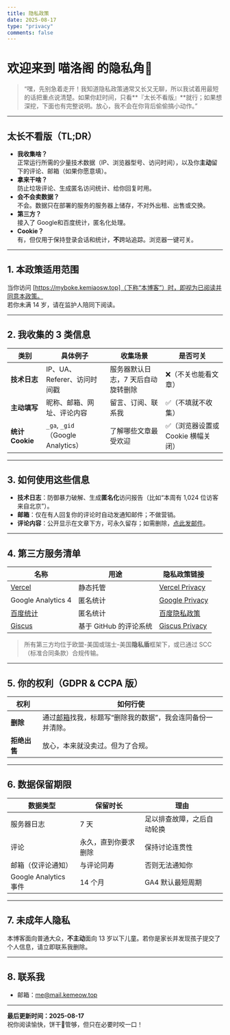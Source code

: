 ```yaml
---
title: 隐私政策
date: 2025-08-17
type: "privacy"
comments: false
---
```


# 欢迎来到 喵洛阁 的隐私角🍪

> “嘿，先别急着走开！我知道隐私政策通常又长又无聊，所以我试着用最短的话把重点说清楚。如果你赶时间，只看**『太长不看版』**就行；如果想深挖，下面也有完整说明。放心，我不会在你背后偷偷搞小动作。”

---

## 太长不看版（TL;DR）

- **我收集啥？**  
  正常运行所需的少量技术数据（IP、浏览器型号、访问时间），以及你**主动**留下的评论、邮箱（如果你愿意填）。
- **拿来干啥？**  
  防止垃圾评论、生成匿名访问统计、给你回复时用。
- **会不会卖数据？**  
  不会。数据只在部署的服务的服务器上储存，不对外出租、出售或交换。
- **第三方？**  
  接入了 Google和百度统计，匿名化处理。
- **Cookie？**  
  有，但仅用于保持登录会话和统计，**不**跨站追踪。浏览器一键可关。

---

## 1. 本政策适用范围

当你访问 [https://myboke.kemiaosw.top]（下称“本博客”）时，即视为已阅读并同意本政策。  
若你未满 14 岁，请在监护人陪同下阅读。

---

## 2. 我收集的 3 类信息

| 类别 | 具体例子 | 收集场景 | 是否可关 |
|---|---|---|---|
| **技术日志** | IP、UA、Referer、访问时间戳 | 服务器默认日志，7 天后自动旋转删除 | ❌（不关也能看文章） |
| **主动填写** | 昵称、邮箱、网址、评论内容 | 留言、订阅、联系我 | ✅（不填就不收集） |
| **统计 Cookie** | `_ga`, `_gid`（Google Analytics） | 了解哪些文章最受欢迎 | ✅（浏览器设置或 Cookie 横幅关闭） |

---

## 3. 如何使用这些信息

- **技术日志**：防御暴力破解、生成**匿名化**访问报告（比如“本周有 1,024 位访客来自北京”）。
- **邮箱**：仅在有人回复你的评论时自动发通知邮件；不做营销。
- **评论内容**：公开显示在文章下方，可永久留存；如需删除，[点此发邮件](mailto:privacy@yourblog.com)。

---

## 4. 第三方服务清单

| 名称 | 用途 | 隐私政策链接 |
|---|---|---|
| [Vercel](https://vercel.com) | 静态托管 | [Vercel Privacy](https://vercel.com/legal/privacy-policy) |
| Google Analytics 4 | 匿名统计 | [Google Privacy](https://policies.google.com/privacy) |
| [百度统计](https://tongji.baidu.com) | 匿名统计 | [百度隐私政策](https://www.baidu.com/duty/yinsiquan.html) |
| [Giscus](https://giscus.app) | 基于 GitHub 的评论系统 | [Giscus Privacy](https://github.com/giscus/giscus/blob/main/PRIVACY.md) |

> 所有第三方均位于欧盟-美国或瑞士-美国**隐私盾**框架下，或已通过 SCC（标准合同条款）合规传输。

---

## 5. 你的权利（GDPR & CCPA 版）

| 权利 | 如何行使 |
|---|---|
| **删除** | 通过[邮箱](mailto:me@mail.kemeow.top)找我，标题写“删除我的数据”，我会连同备份一并清除。 |
| **拒绝出售** | 放心，本来就没卖过。但为了合规。 |

---

## 6. 数据保留期限

| 数据类型 | 保留时长 | 理由 |
|---|---|---|
| 服务器日志 | 7 天 | 足以排查故障，之后自动轮换 |
| 评论 | 永久，直到你要求删除 | 保持讨论连贯性 |
| 邮箱（仅评论通知） | 与评论同寿 | 否则无法通知你 |
| Google Analytics 事件 | 14 个月 | GA4 默认最短周期 |


---

## 7. 未成年人隐私

本博客面向普通大众，**不主动**面向 13 岁以下儿童。若你是家长并发现孩子提交了个人信息，请立即联系我删除。

---

## 8. 联系我

- 邮箱：[me@mail.kemeow.top](mailto:me@mail.kemeow.top)  

---

**最后更新时间：2025-08-17**  
祝你阅读愉快，饼干🍪管够，但只在必要时咬一口！